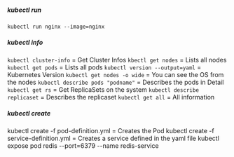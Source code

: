 ##### kubectl run
`kubectl run nginx --image=nginx`
##### kubectl info
`kubectl cluster-info` = Get Cluster Infos
`kbectl get nodes` = Lists all nodes
`kubectl get pods` = Lists all pods
`kubectl version --output=yaml` = Kubernetes Version
`kubectl get nodes -o wide` = You can see the OS from the nodes
`kubectl describe pods "podname"` = Describes the pods in Detail
`kubectl get rs` = Get ReplicaSets on the system
`kubectl describe replicaset` = Describes the replicaset
`kubectl get all` = All information


##### kubectl create
kubectl create -f pod-definition.yml = Creates the Pod
kubectl create -f service-definition.yml = Creates a service defined in the yaml file
kubectl expose pod redis --port=6379 --name redis-service